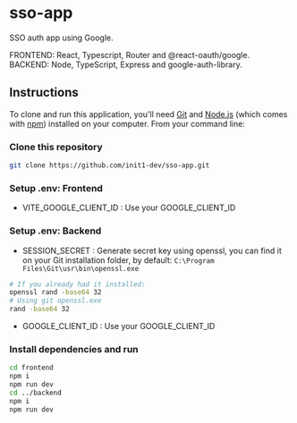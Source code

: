 # sso-app

SSO auth app using Google.

FRONTEND: React, Typescript, Router and @react-oauth/google.
BACKEND: Node, TypeScript, Express and google-auth-library.

## Instructions

To clone and run this application, you'll need [Git](https://git-scm.com) and [Node.js](https://nodejs.org/en/download/) (which comes with [npm](http://npmjs.com)) installed on your computer. From your command line:

### Clone this repository
```bash
git clone https://github.com/init1-dev/sso-app.git
```
### Setup .env: Frontend
- VITE_GOOGLE_CLIENT_ID : Use your GOOGLE_CLIENT_ID

### Setup .env: Backend
- SESSION_SECRET : Generate secret key using openssl, you can find it on your Git installation folder, by default: `C:\Program Files\Git\usr\bin\openssl.exe`
```bash
# If you already had it installed:
openssl rand -base64 32
# Using git openssl.exe
rand -base64 32
```
- GOOGLE_CLIENT_ID : Use your GOOGLE_CLIENT_ID

### Install dependencies and run
```bash
cd frontend
npm i
npm run dev
cd ../backend
npm i
npm run dev
```